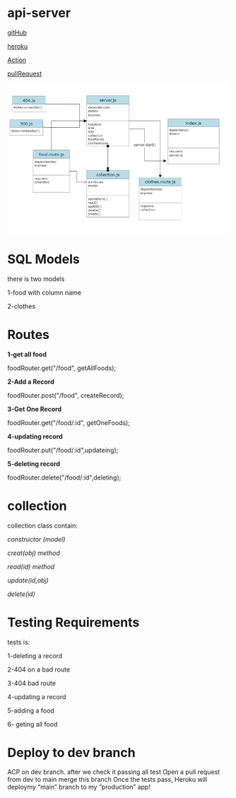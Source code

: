 # api-server
[gitHub](https://github.com/alsatarysamah/api-server)

[heroku](https://samah-api-server1.herokuapp.com/)

[Action](https://github.com/alsatarysamah/api-server/actions)

[pullRequest](https://github.com/alsatarysamah/api-server/pull/2)

![](./UML.png)

# SQL Models

there is two models

1-food with column name

2-clothes

# Routes

**1-get all food**

foodRouter.get("/food", getAllFoods);

**2-Add a Record**

foodRouter.post("/food", createRecord);

**3-Get One Record**

foodRouter.get("/food/:id", getOneFoods);

**4-updating record**

foodRouter.put("/food/:id",updateing);

**5-deleting record**

foodRouter.delete("/food/:id",deleting);

# collection

collection class contain:

*constructor (model)*

*creat(obj) method*

*read(id) method*

*update(id,obj)*

*delete(id)*
# Testing Requirements

tests is:

1-deleting a record

2-404 on a bad route

3-404 bad route

4-updating a record

5-adding a food

6- geting all food 

# Deploy to dev branch
 ACP on dev branch. after we check it passing all test Open a pull request from dev to main merge this branch Once the tests pass, Heroku will deploymy “main” branch to my “production” app!
